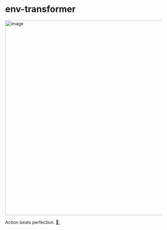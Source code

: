 # env-transformer

<img width="625" alt="image" src="https://github.com/user-attachments/assets/724d00ab-7cc7-4353-89d4-fa40512292b9" />


<!-- INSPIRATIONAL_QUOTE_START -->
Action beats perfection.
👀,
<!-- INSPIRATIONAL_QUOTE_END -->
